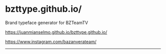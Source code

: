 # bzttype.github.io/

Brand typeface generator for BZTeamTV

https://juanmianselmo.github.io/bzttype.github.io/

https://www.instagram.com/bazanverateam/

---
